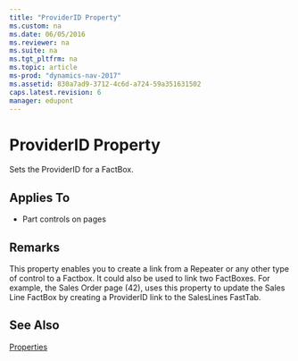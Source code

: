```yaml
---
title: "ProviderID Property"
ms.custom: na
ms.date: 06/05/2016
ms.reviewer: na
ms.suite: na
ms.tgt_pltfrm: na
ms.topic: article
ms-prod: "dynamics-nav-2017"
ms.assetid: 830a7ad9-3712-4c6d-a724-59a351631502
caps.latest.revision: 6
manager: edupont
---
```

# ProviderID Property
Sets the ProviderID for a FactBox.  
  
## Applies To  
  
-   Part controls on pages  
  
## Remarks  
 This property enables you to create a link from a Repeater or any other type of control to a Factbox. It could also be used to link two FactBoxes. For example, the Sales Order page \(42\), uses this property to update the Sales Line FactBox by creating a ProviderID link to the SalesLines FastTab.  
  
## See Also  
 [Properties](Properties.md)